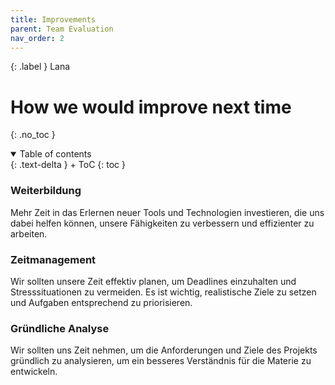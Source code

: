 ```yaml
---
title: Improvements
parent: Team Evaluation
nav_order: 2
---
```


{: .label }
Lana

# How we would improve next time
{: .no_toc }


<details open markdown="block">
{: .text-delta }
<summary>Table of contents</summary>
+ ToC
{: toc }
</details>

### Weiterbildung
Mehr Zeit in das Erlernen neuer Tools und Technologien investieren, die uns dabei helfen können, unsere Fähigkeiten zu verbessern und effizienter zu arbeiten.

### Zeitmanagement 
Wir sollten unsere Zeit effektiv planen, um Deadlines einzuhalten und Stresssituationen zu vermeiden. Es ist wichtig, realistische Ziele zu setzen und Aufgaben entsprechend zu priorisieren.

### Gründliche Analyse 
Wir sollten uns Zeit nehmen, um die Anforderungen und Ziele des Projekts gründlich zu analysieren, um ein besseres Verständnis für die Materie zu entwickeln.
